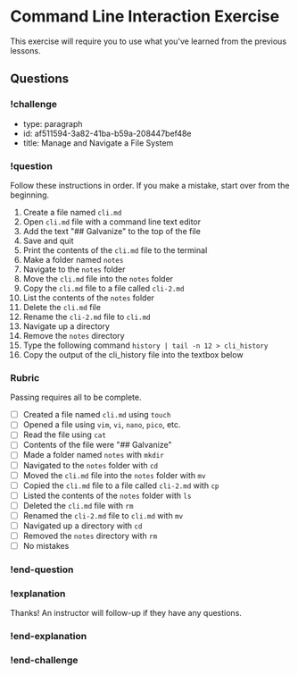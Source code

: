 # Command Line Interaction Exercise

This exercise will require you to use what you've learned from the previous lessons.

## Questions

<!-- Question -->

### !challenge

* type: paragraph
* id: af511594-3a82-41ba-b59a-208447bef48e
* title: Manage and Navigate a File System
### !question

Follow these instructions in order. If you make a mistake, start over from the beginning.

1. Create a file named `cli.md`
1. Open `cli.md` file with a command line text editor
1. Add the text "## Galvanize" to the top of the file
1. Save and quit
1. Print the contents of the `cli.md` file to the terminal
1. Make a folder named `notes`
1. Navigate to the `notes` folder
1. Move the `cli.md` file into the `notes` folder
1. Copy the `cli.md` file to a file called `cli-2.md`
1. List the contents of the `notes` folder
1. Delete the `cli.md` file
1. Rename the `cli-2.md` file to `cli.md`
1. Navigate up a directory
1. Remove the `notes` directory
1. Type the following command `history | tail -n 12 > cli_history`
1. Copy the output of the cli_history file into the textbox below

### Rubric

Passing requires all to be complete.

* [ ] Created a file named `cli.md` using `touch`
* [ ] Opened a file using `vim`, `vi`, `nano`, `pico`, etc.
* [ ] Read the file using `cat`
* [ ] Contents of the file were "## Galvanize"
* [ ] Made a folder named `notes` with `mkdir`
* [ ] Navigated to the `notes` folder with `cd`
* [ ] Moved the `cli.md` file into the `notes` folder with `mv`
* [ ] Copied the `cli.md` file to a file called `cli-2.md` with `cp`
* [ ] Listed the contents of the `notes` folder with `ls`
* [ ] Deleted the `cli.md` file with `rm`
* [ ] Renamed the `cli-2.md` file to `cli.md` with `mv`
* [ ] Navigated up a directory with `cd`
* [ ] Removed the `notes` directory with `rm`
* [ ] No mistakes

### !end-question

### !explanation

Thanks! An instructor will follow-up if they have any questions.

### !end-explanation

### !end-challenge

